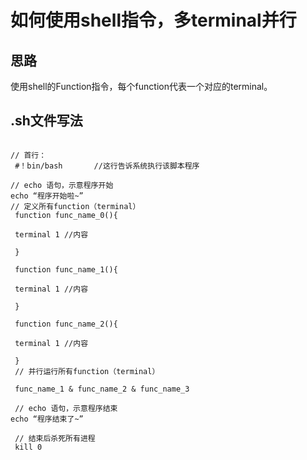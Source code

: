 #  如何使用shell指令，多terminal并行


## 思路
使用shell的Function指令，每个function代表一个对应的terminal。

## .sh文件写法

```shell

// 首行：
 #！bin/bash       //这行告诉系统执行该脚本程序

// echo 语句，示意程序开始
echo “程序开始啦~”
// 定义所有function（terminal）
 function func_name_0(){

 terminal 1 //内容

 } 

 function func_name_1(){

 terminal 1 //内容

 }

 function func_name_2(){

 terminal 1 //内容

 }
 // 并行运行所有function（terminal）
 
 func_name_1 & func_name_2 & func_name_3 
 
 // echo 语句，示意程序结束
echo “程序结束了~”

 // 结束后杀死所有进程
 kill 0
```


